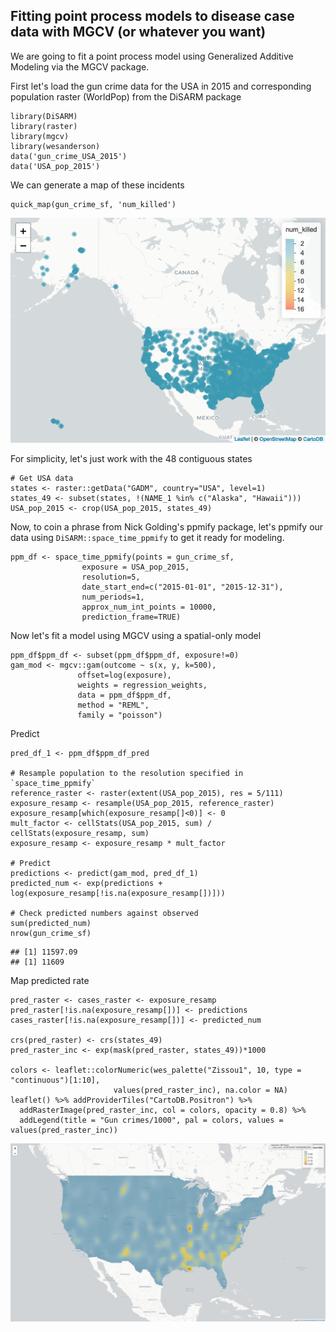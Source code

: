 ## Fitting point process models to disease case data with MGCV (or whatever you want)
We are going to fit a point process model using Generalized Additive Modeling via the MGCV package. 

First let's load the gun crime data for the USA in 2015 and corresponding population raster (WorldPop) from the DiSARM package


```
library(DiSARM)
library(raster)
library(mgcv)
library(wesanderson)
data('gun_crime_USA_2015')
data('USA_pop_2015')
```

We can generate a map of these incidents
```
quick_map(gun_crime_sf, 'num_killed')
```

![](RMarkdowns/gun_crime_mgcv_files/figure-gfm/map_crimes-1.png)<!-- -->

For simplicity, let's just work with the 48 contiguous states
```
# Get USA data
states <- raster::getData("GADM", country="USA", level=1)
states_49 <- subset(states, !(NAME_1 %in% c("Alaska", "Hawaii")))
USA_pop_2015 <- crop(USA_pop_2015, states_49)
```

Now, to coin a phrase from Nick Golding's ppmify package, let's ppmify our data using `DiSARM::space_time_ppmify` to get it ready for modeling. 
```
ppm_df <- space_time_ppmify(points = gun_crime_sf,
                exposure = USA_pop_2015,
                resolution=5,
                date_start_end=c("2015-01-01", "2015-12-31"),
                num_periods=1,
                approx_num_int_points = 10000,
                prediction_frame=TRUE)
```

Now let's fit a model using MGCV using a spatial-only model
```
ppm_df$ppm_df <- subset(ppm_df$ppm_df, exposure!=0)
gam_mod <- mgcv::gam(outcome ~ s(x, y, k=500),
               offset=log(exposure),
               weights = regression_weights,
               data = ppm_df$ppm_df,
               method = "REML",
               family = "poisson")
```

Predict 
```
pred_df_1 <- ppm_df$ppm_df_pred

# Resample population to the resolution specified in `space_time_ppmify`
reference_raster <- raster(extent(USA_pop_2015), res = 5/111)
exposure_resamp <- resample(USA_pop_2015, reference_raster)
exposure_resamp[which(exposure_resamp[]<0)] <- 0
mult_factor <- cellStats(USA_pop_2015, sum) / cellStats(exposure_resamp, sum)
exposure_resamp <- exposure_resamp * mult_factor

# Predict
predictions <- predict(gam_mod, pred_df_1)
predicted_num <- exp(predictions + log(exposure_resamp[!is.na(exposure_resamp[])]))

# Check predicted numbers against observed
sum(predicted_num)
nrow(gun_crime_sf)
```

    ## [1] 11597.09
    ## [1] 11609

Map predicted rate
```
pred_raster <- cases_raster <- exposure_resamp
pred_raster[!is.na(exposure_resamp[])] <- predictions
cases_raster[!is.na(exposure_resamp[])] <- predicted_num

crs(pred_raster) <- crs(states_49)
pred_raster_inc <- exp(mask(pred_raster, states_49))*1000

colors <- leaflet::colorNumeric(wes_palette("Zissou1", 10, type = "continuous")[1:10],
                       values(pred_raster_inc), na.color = NA)
leaflet() %>% addProviderTiles("CartoDB.Positron") %>%
  addRasterImage(pred_raster_inc, col = colors, opacity = 0.8) %>% 
  addLegend(title = "Gun crimes/1000", pal = colors, values = values(pred_raster_inc))
```
![](RMarkdowns/gun_crime_mgcv_files/figure-gfm/pred_inc.png)<!-- -->